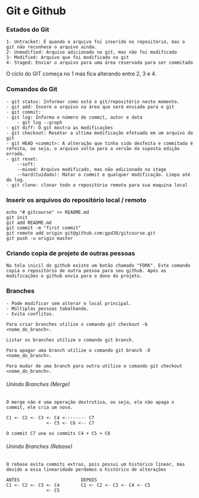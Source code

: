 # Git e Github

### Estados do Git

	1- Untracket: É quando o arquivo foi inserido no repositório, mas o git não reconhece o arquivo ainda.
	2- Unmodified: Arquivo adicionado no git, mas não foi modificado
	3- Modified: Arquivo que foi modificado no git
	4- Staged: Enviar o arquivo para uma área reservada para ser commitado

O ciclo do GIT começa no 1 mas fica alterando entre 2, 3 e 4.

### Comandos do Git

	- git status: Informar como está o git/repositório neste momento.
	- git add: Insere o arquivo na área que será enviada para o git
	- git commit: 
	- git log: Informa o número do commit, autor e data
		- git log --graph
	- git diff: O git mostra as modificações 
	- git checkout: Resetar a ultima modificação efetuada em um arquivo do git
	- git HEAD <commit>: A alteração que tinha sido desfeita e commitada é refeita, ou seja, o arquivo volta para a versão da suposta edição errada.
	- git reset:
		--soft: 
		--mixed: Arquivo modificado, mas não adicionado no stage
		--hard(Cuidado): Matar o commit e qualquer modificação. Limpa até do log.
	- git clone: clonar todo o repositório remoto para sua maquina local

### Inserir os arquivos do repositório local / remoto

	echo "# gitcourse" >> README.md
	git init
	git add README.md
	git commit -m "first commit"
	git remote add origin git@github.com:gpd38/gitcourse.git
	git push -u origin master

### Criando copia de projeto de outras pessoas

	Na tela inicil do github existe um botão chamado "FORK". Este comando copia o repositório de outra pessoa para seu github. Após as modificações o github envia para o dono do projeto.

### Branches

	- Pode modificar sem alterar o local principal.
	- Múltiplas pessoas tabalhando.
	- Evita conflitos.

	Para criar branches utilize o comando git checkout -b <nome_do_branch>.

	Listar os branches utilize o comando git branch.

	Para apagar uma branch utilize o comando git branch -D <nome_do_branch>.

	Para mudar de uma branch para outra utilize o comando git checkout <nome_do_branch>.

###### Unindo Branches (Merge)

	O merge não é uma operação destrutiva, ou seja, ele não apaga o commit, ele cria um novo.

	C1 <- C2 <- C3 <- C4 <-------- C7
                   <- C5 <- C6 <-- C7

    O commit C7 une os commits C4 + C5 + C6

###### Unindo Branches (Rebase)

	O rebase evita commits extras, pois possui um histórico linear, mas devido a essa linearidade perdemos o histórico de alterações

	ANTES						DEPOIS
	C1 <- C2 <- C3 <- C4		C1 <- C2 <- C3 <- C4 <- C5
	               <- C5
